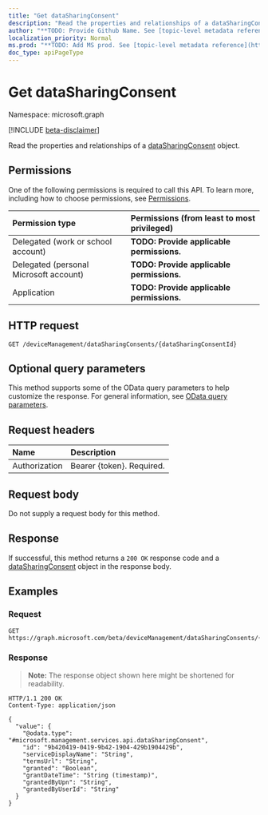 ```yaml
---
title: "Get dataSharingConsent"
description: "Read the properties and relationships of a dataSharingConsent object."
author: "**TODO: Provide Github Name. See [topic-level metadata reference](https://msgo.azurewebsites.net/add/document/guidelines/metadata.html#topic-level-metadata)**"
localization_priority: Normal
ms.prod: "**TODO: Add MS prod. See [topic-level metadata reference](https://msgo.azurewebsites.net/add/document/guidelines/metadata.html#topic-level-metadata)**"
doc_type: apiPageType
---
```


# Get dataSharingConsent
Namespace: microsoft.graph

[!INCLUDE [beta-disclaimer](../../includes/beta-disclaimer.md)]

Read the properties and relationships of a [dataSharingConsent](../resources/datasharingconsent.md) object.

## Permissions
One of the following permissions is required to call this API. To learn more, including how to choose permissions, see [Permissions](/graph/permissions-reference).

|Permission type|Permissions (from least to most privileged)|
|:---|:---|
|Delegated (work or school account)|**TODO: Provide applicable permissions.**|
|Delegated (personal Microsoft account)|**TODO: Provide applicable permissions.**|
|Application|**TODO: Provide applicable permissions.**|

## HTTP request

<!-- {
  "blockType": "ignored"
}
-->
``` http
GET /deviceManagement/dataSharingConsents/{dataSharingConsentId}
```

## Optional query parameters
This method supports some of the OData query parameters to help customize the response. For general information, see [OData query parameters](/graph/query-parameters).

## Request headers
|Name|Description|
|:---|:---|
|Authorization|Bearer {token}. Required.|

## Request body
Do not supply a request body for this method.

## Response

If successful, this method returns a `200 OK` response code and a [dataSharingConsent](../resources/datasharingconsent.md) object in the response body.

## Examples

### Request
<!-- {
  "blockType": "request",
  "name": "get_datasharingconsent"
}
-->
``` http
GET https://graph.microsoft.com/beta/deviceManagement/dataSharingConsents/{dataSharingConsentId}
```


### Response
>**Note:** The response object shown here might be shortened for readability.
<!-- {
  "blockType": "response",
  "truncated": true,
  "@odata.type": "microsoft.management.services.api.dataSharingConsent"
}
-->
``` http
HTTP/1.1 200 OK
Content-Type: application/json

{
  "value": {
    "@odata.type": "#microsoft.management.services.api.dataSharingConsent",
    "id": "9b420419-0419-9b42-1904-429b1904429b",
    "serviceDisplayName": "String",
    "termsUrl": "String",
    "granted": "Boolean",
    "grantDateTime": "String (timestamp)",
    "grantedByUpn": "String",
    "grantedByUserId": "String"
  }
}
```

